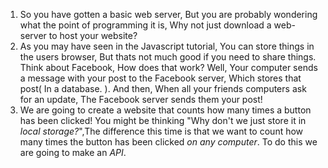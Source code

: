 1. So you have gotten a basic web server, But you are probably wondering what the point of programming it is, Why not just download a web-server to host your website?
2. As you may have seen in the Javascript tutorial, You can store things in the users browser, But thats not much good if you need to share things. Think about Facebook, How does that work? Well, Your computer sends a message with your post to the Facebook server, Which stores that post\( In a database. \). And then, When all your friends computers ask for an update, The Facebook server sends them your post!
3. We are going to create a website that counts how many times a button has been clicked! You might be thinking "Why don't we just store it in _local storage?_",The difference this time is that we want to count how many times the button has been clicked _on any computer_. To do this we are going to make an _API_.  



